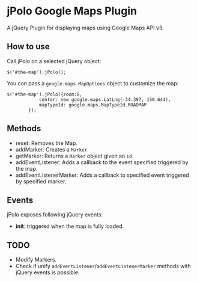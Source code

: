 jPolo Google Maps Plugin
========================
A jQuery Plugin for displaying maps using Google Maps API v3.


How to use
----------

Call jPolo on a selected jQuery object:

	$('#the-map').jPolo();

You can pass a `google.maps.MapOptions` object to customize the map:

	$('#the-map').jPolo({zoom:8,
				center: new google.maps.LatLng(-34.397, 150.644),
				mapTypeId: google.maps.MapTypeId.ROADMAP
			});


Methods
--------
* reset: Removes the Map.
* addMarker: Creates a `Marker`.
* getMarker: Returns a `Marker` object given an `id`
* addEventListener: Adds a callback to the event specified triggered by the map.
* addEventListenerMarker: Adds a callback to specified event triggered by specified marker.


Events
------

jPolo exposes following jQuery events:

* **init**: triggered when the map is fully loaded.




TODO
----
* Modify Markers.
* Check if unify `addEventListener`/`addEventListenerMarker` methods with jQuery events is possible.